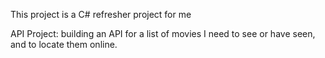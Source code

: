 This project is a C# refresher project for me


API Project: building an API for a list of movies I need to see or have seen, and to locate them online.